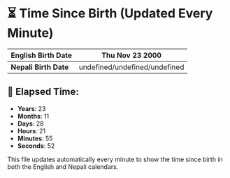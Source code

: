 # ⏳ Time Since Birth (Updated Every Minute)

| **English Birth Date** | Thu Nov 23 2000 |
|------------------------|-------------------------------------|
| **Nepali Birth Date**  | undefined/undefined/undefined                  |

## 📅 Elapsed Time:

- **Years**: 23
- **Months**: 11
- **Days**: 28
- **Hours**: 21
- **Minutes**: 55
- **Seconds**: 52

This file updates automatically every minute to show the time since birth in both the English and Nepali calendars.